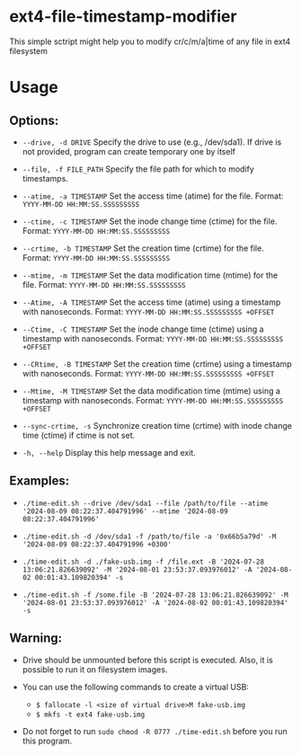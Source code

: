 # ext4-file-timestamp-modifier
This simple sctript might help you to modify cr/c/m/a|time of any file in ext4 filesystem


# Usage
## Options:

- `--drive, -d DRIVE`
  Specify the drive to use (e.g., /dev/sda1).
  If drive is not provided, program can create temporary one by itself

- `--file, -f FILE_PATH`
  Specify the file path for which to modify timestamps.

- `--atime, -a TIMESTAMP`
  Set the access time (atime) for the file.
  Format: `YYYY-MM-DD HH:MM:SS.SSSSSSSSS`

- `--ctime, -c TIMESTAMP`
  Set the inode change time (ctime) for the file.
  Format: `YYYY-MM-DD HH:MM:SS.SSSSSSSSS`

- `--crtime, -b TIMESTAMP`
  Set the creation time (crtime) for the file.
  Format: `YYYY-MM-DD HH:MM:SS.SSSSSSSSS`

- `--mtime, -m TIMESTAMP`
  Set the data modification time (mtime) for the file.
  Format: `YYYY-MM-DD HH:MM:SS.SSSSSSSSS`

- `--Atime, -A TIMESTAMP`
  Set the access time (atime) using a timestamp with nanoseconds.
  Format: `YYYY-MM-DD HH:MM:SS.SSSSSSSSS +OFFSET`

- `--Ctime, -C TIMESTAMP`
  Set the inode change time (ctime) using a timestamp with nanoseconds.
  Format: `YYYY-MM-DD HH:MM:SS.SSSSSSSSS +OFFSET`

- `--CRtime, -B TIMESTAMP`
  Set the creation time (crtime) using a timestamp with nanoseconds.
  Format: `YYYY-MM-DD HH:MM:SS.SSSSSSSSS +OFFSET`

- `--Mtime, -M TIMESTAMP`
  Set the data modification time (mtime) using a timestamp with nanoseconds.
  Format: `YYYY-MM-DD HH:MM:SS.SSSSSSSSS +OFFSET`

- `--sync-crtime, -s`
  Synchronize creation time (crtime) with inode change time (ctime) if ctime is not set.

- `-h, --help`
  Display this help message and exit.

## Examples:

- `./time-edit.sh --drive /dev/sda1 --file /path/to/file --atime '2024-08-09 08:22:37.404791996' --mtime '2024-08-09 08:22:37.404791996'`

- `./time-edit.sh -d /dev/sda1 -f /path/to/file -a '0x66b5a79d' -M '2024-08-09 08:22:37.404791996 +0300'`

- `./time-edit.sh -d ./fake-usb.img -f /file.ext -B '2024-07-28 13:06:21.826639092' -M '2024-08-01 23:53:37.093976012' -A '2024-08-02 00:01:43.109820394' -s`

- `./time-edit.sh -f /some.file -B '2024-07-28 13:06:21.826639092' -M '2024-08-01 23:53:37.093976012' -A '2024-08-02 00:01:43.109820394' -s`

## Warning:

- Drive should be unmounted before this script is executed. Also, it is possible to run it on filesystem images.
- You can use the following commands to create a virtual USB:
  - `$ fallocate -l <size of virtual drive>M fake-usb.img`
  - `$ mkfs -t ext4 fake-usb.img`

- Do not forget to run `sudo chmod -R 0777 ./time-edit.sh` before you run this program.
